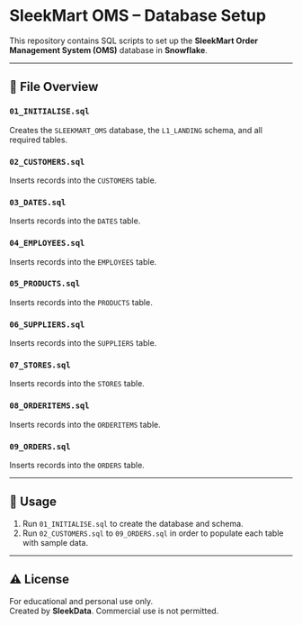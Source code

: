 # SleekMart OMS – Database Setup

This repository contains SQL scripts to set up the **SleekMart Order Management System (OMS)** database in **Snowflake**.

---

## 📄 File Overview

### `01_INITIALISE.sql`  
Creates the `SLEEKMART_OMS` database, the `L1_LANDING` schema, and all required tables.

### `02_CUSTOMERS.sql`  
Inserts records into the `CUSTOMERS` table.

### `03_DATES.sql`  
Inserts records into the `DATES` table.

### `04_EMPLOYEES.sql`  
Inserts records into the `EMPLOYEES` table.

### `05_PRODUCTS.sql`  
Inserts records into the `PRODUCTS` table.

### `06_SUPPLIERS.sql`  
Inserts records into the `SUPPLIERS` table.

### `07_STORES.sql`  
Inserts records into the `STORES` table.

### `08_ORDERITEMS.sql`  
Inserts records into the `ORDERITEMS` table.

### `09_ORDERS.sql`  
Inserts records into the `ORDERS` table.

---

## 📌 Usage

1. Run `01_INITIALISE.sql` to create the database and schema.
2. Run `02_CUSTOMERS.sql` to `09_ORDERS.sql` in order to populate each table with sample data.

---

## ⚠️ License

For educational and personal use only.  
Created by **SleekData**. Commercial use is not permitted.
